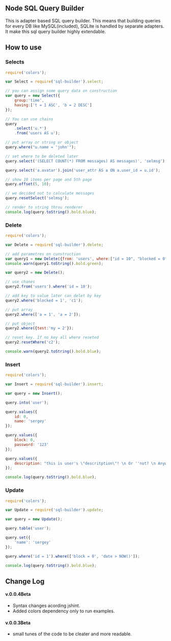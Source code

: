 ## Node SQL Query Builder

This is adapter based SQL query builder. This means that building queries for every DB like MySQL(included), 
SQLite is handled by separate adapters. It make this sql query builder highly extendable.

## How to use

### Selects

```js
require('colors');

var Select = require('sql-builder').select;

// you can assign some query data on construction
var query = new Select({
	group:'time', 
	having:['t = 1 ASC', 'b = 2 DESC']
});

// You can use chains
query
	.select('u.*')
	.from('users AS u');

// put array or string or object
query.where("u.name = 'john'");

// set where to be deleted later
query.select('(SELECT COUNT(*) FROM messages) AS messages)', 'selmsg');

query.select('a.avatar').join('user_attr AS a ON a.user_id = u.id');

// show 10 items per page and 5th page
query.offset(5, 10);

// we decided not to calculate messages
query.resetSelect('selmsg');

// render to string throu renderer
console.log(query.toString().bold.blue);
```

### Delete

```js
require('colors');

var Delete = require('sql-builder').delete;

// add parametres on cunstruction
var query1 = new Delete({from: 'users', where:["id = 10", "blocked = 0"]});
console.warn(query1.toString().bold.green);

var query2 = new Delete();

// use chanes
query2.from('users').where('id = 10');

// add key to value later can delet by key
query2.where('blocked = 1', 'c1');

// put array
query2.where(['a = 1', 'a = 2']);

// put object
query2.where({test:'my = 2'});

// reset key. If no key all where reseted
query2.resetWhere('c2');

console.warn(query2.toString().bold.blue);
```

### Insert

```js
require('colors');

var Insert = require('sql-builder').insert;

var query = new Insert();

query.into('user');

query.values({
	id: 0,
	name: 'sergey'
});

query.values({
	block: 0,
	password: '123'
});

query.values({
	description: "this is user's \"descritption\"! \n Or ''not? \n Anyway #1 user to test simbols."
});

console.log(query.toString().bold.blue);
```

### Update

```js
require('colors');

var Update = require('sql-builder').update;

var query = new Update();

query.table('user');

query.set({
	'name': 'sergey'
});

query.where('id = 1').where(['block = 0', 'date > NOW()']);

console.log(query.toString().bold.blue);
```

## Change Log

#### v.0.0.4Beta

- Syntax changes acording jshint.
- Added colors dependency only to run examples.

#### v.0.0.3Beta

- small tunes of the code to be cleater and more readable.